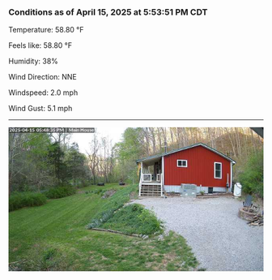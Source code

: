 ### Conditions as of April 15, 2025 at 5:53:51 PM CDT 

Temperature: 58.80 &deg;F

Feels like: 58.80 &deg;F

Humidity: 38%

Wind Direction: NNE

Windspeed: 2.0 mph

Wind Gust: 5.1 mph

---

<img src="./images/latest.jpeg"/>

